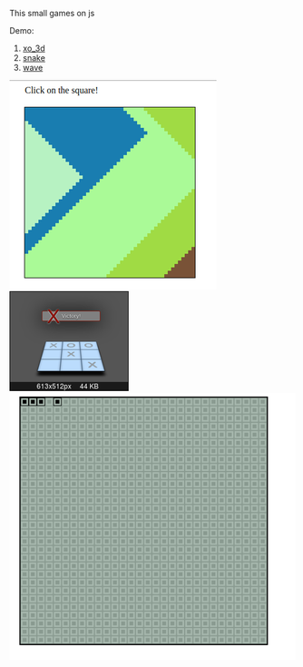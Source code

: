 This small games on js

Demo:

1. [xo_3d](http://matsmaker.github.io/small_games/js/xo_3d/index.html)
2. [snake](http://matsmaker.github.io/small_games/js/snake/snake.html)
3. [wave](http://matsmaker.github.io/small_games/js/wave/main.html)

![alt tag](previews/wave.png)
![alt tag](previews/xo.png)
![alt tag](previews/snake.png)
